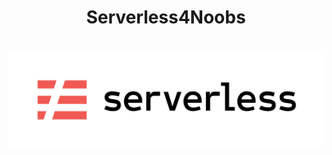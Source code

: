 <h1 align="center" id="readme">Serverless4Noobs</h1>
<p align="center">
  <h1 align="center">
    <img src="assets/serverless.png" alt="Serverless logo" width="">
	</h1>
	
</p>
